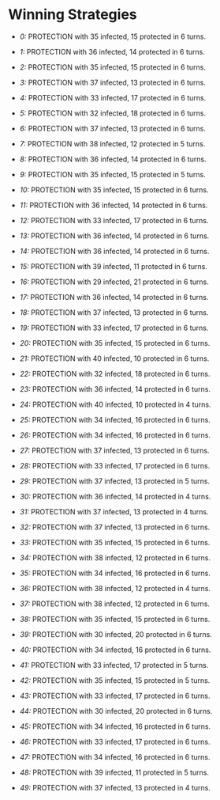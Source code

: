 # Winning Strategies

* _0:_ PROTECTION with 35 infected, 15 protected in 6 turns.


* _1:_ PROTECTION with 36 infected, 14 protected in 6 turns.


* _2:_ PROTECTION with 35 infected, 15 protected in 6 turns.


* _3:_ PROTECTION with 37 infected, 13 protected in 6 turns.


* _4:_ PROTECTION with 33 infected, 17 protected in 6 turns.


* _5:_ PROTECTION with 32 infected, 18 protected in 6 turns.


* _6:_ PROTECTION with 37 infected, 13 protected in 6 turns.


* _7:_ PROTECTION with 38 infected, 12 protected in 5 turns.


* _8:_ PROTECTION with 36 infected, 14 protected in 6 turns.


* _9:_ PROTECTION with 35 infected, 15 protected in 5 turns.


* _10:_ PROTECTION with 35 infected, 15 protected in 6 turns.


* _11:_ PROTECTION with 36 infected, 14 protected in 6 turns.


* _12:_ PROTECTION with 33 infected, 17 protected in 6 turns.


* _13:_ PROTECTION with 36 infected, 14 protected in 6 turns.


* _14:_ PROTECTION with 36 infected, 14 protected in 6 turns.


* _15:_ PROTECTION with 39 infected, 11 protected in 6 turns.


* _16:_ PROTECTION with 29 infected, 21 protected in 6 turns.


* _17:_ PROTECTION with 36 infected, 14 protected in 6 turns.


* _18:_ PROTECTION with 37 infected, 13 protected in 6 turns.


* _19:_ PROTECTION with 33 infected, 17 protected in 6 turns.


* _20:_ PROTECTION with 35 infected, 15 protected in 6 turns.


* _21:_ PROTECTION with 40 infected, 10 protected in 6 turns.


* _22:_ PROTECTION with 32 infected, 18 protected in 6 turns.


* _23:_ PROTECTION with 36 infected, 14 protected in 6 turns.


* _24:_ PROTECTION with 40 infected, 10 protected in 4 turns.


* _25:_ PROTECTION with 34 infected, 16 protected in 6 turns.


* _26:_ PROTECTION with 34 infected, 16 protected in 6 turns.


* _27:_ PROTECTION with 37 infected, 13 protected in 6 turns.


* _28:_ PROTECTION with 33 infected, 17 protected in 6 turns.


* _29:_ PROTECTION with 37 infected, 13 protected in 5 turns.


* _30:_ PROTECTION with 36 infected, 14 protected in 4 turns.


* _31:_ PROTECTION with 37 infected, 13 protected in 4 turns.


* _32:_ PROTECTION with 37 infected, 13 protected in 6 turns.


* _33:_ PROTECTION with 35 infected, 15 protected in 6 turns.


* _34:_ PROTECTION with 38 infected, 12 protected in 6 turns.


* _35:_ PROTECTION with 34 infected, 16 protected in 6 turns.


* _36:_ PROTECTION with 38 infected, 12 protected in 4 turns.


* _37:_ PROTECTION with 38 infected, 12 protected in 6 turns.


* _38:_ PROTECTION with 35 infected, 15 protected in 6 turns.


* _39:_ PROTECTION with 30 infected, 20 protected in 6 turns.


* _40:_ PROTECTION with 34 infected, 16 protected in 6 turns.


* _41:_ PROTECTION with 33 infected, 17 protected in 5 turns.


* _42:_ PROTECTION with 35 infected, 15 protected in 5 turns.


* _43:_ PROTECTION with 33 infected, 17 protected in 6 turns.


* _44:_ PROTECTION with 30 infected, 20 protected in 6 turns.


* _45:_ PROTECTION with 34 infected, 16 protected in 6 turns.


* _46:_ PROTECTION with 33 infected, 17 protected in 6 turns.


* _47:_ PROTECTION with 34 infected, 16 protected in 6 turns.


* _48:_ PROTECTION with 39 infected, 11 protected in 5 turns.


* _49:_ PROTECTION with 37 infected, 13 protected in 4 turns.


